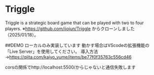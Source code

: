 # Triggle
Triggle is a strategic board game that can be played with two to four players.
※https://github.com/iiojun/Triggle からクローンしました（2025/01/18）。

##DEMO
ローカルのみ実装しています
動かす場合はVScodeの拡張機能の「Live Server」を使用してください。
導入方法→https://qiita.com/kaiyo_yume/items/be77f0f35763c556cd46

corsの関係でhttp://localhost:5500/からじゃないと通信失敗します
